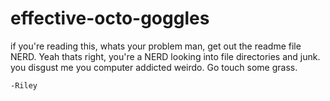 # effective-octo-goggles

if you're reading this, whats your problem man, get out the readme file NERD. Yeah thats right, you're a NERD looking into file directories and junk. you disgust me you computer addicted weirdo. Go touch some grass. 

    -Riley